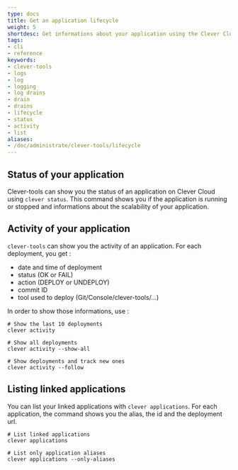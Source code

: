 ```yaml
---
type: docs
title: Get an application lifecycle
weight: 5
shortdesc: Get informations about your application using the Clever Cloud CLI tool
tags:
- cli
- reference
keywords:
- clever-tools
- logs
- log
- logging
- log drains
- drain
- drains
- lifecycle
- status
- activity
- list
aliases:
- /doc/administrate/clever-tools/lifecycle
---
```

## Status of your application

Clever-tools can show you the status of an application on Clever Cloud using `clever status`. This command shows you if the application is running or stopped and informations about the scalability of your application.

## Activity of your application

`clever-tools` can show you the activity of an application. For each deployment, you get :

* date and time of deployment
* status (OK or FAIL)
* action (DEPLOY or UNDEPLOY)
* commit ID
* tool used to deploy (Git/Console/clever-tools/...)

In order to show those informations, use :

```shell
# Show the last 10 deployments
clever activity

# Show all deployments
clever activity --show-all

# Show deployments and track new ones
clever activity --follow
```

## Listing linked applications

You can list your linked applications with `clever applications`. For each application, the command shows you the alias, the id and the deployment url.

```shell
# List linked applications
clever applications

# List only application aliases
clever applications --only-aliases
```
